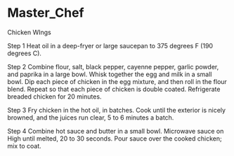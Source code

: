 # Master_Chef
Chicken WIngs 

Step 1
Heat oil in a deep-fryer or large saucepan to 375 degrees F (190 degrees C).

Step 2
Combine flour, salt, black pepper, cayenne pepper, garlic powder, and paprika in a large bowl. Whisk together the egg and milk in a small bowl. Dip each piece of chicken in the egg mixture, and then roll in the flour blend. Repeat so that each piece of chicken is double coated. Refrigerate breaded chicken for 20 minutes.

Step 3
Fry chicken in the hot oil, in batches. Cook until the exterior is nicely browned, and the juices run clear, 5 to 6 minutes a batch.

Step 4
Combine hot sauce and butter in a small bowl. Microwave sauce on High until melted, 20 to 30 seconds. Pour sauce over the cooked chicken; mix to coat.
